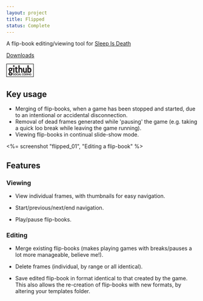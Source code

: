 ```yaml
---
layout: project
title: Flipped
status: Complete
---
```


A flip-book editing/viewing tool for [Sleep Is Death](http://sleepisdeath.net)

[Downloads](releases/)

[![Github project](/images/github.png)](https://github.com/Spooner/flipped "Github project")

Key usage
---------

* Merging of flip-books, when a game has been stopped and started, due to an intentional or accidental disconnection.
* Removal of dead frames generated while 'pausing' the game (e.g. taking a quick loo break while leaving the game running).
* Viewing flip-books in continual slide-show mode.

<%= screenshot "flipped_01", "Editing a flip-book" %>

Features
--------

### Viewing

* View individual frames, with thumbnails for easy navigation.

* Start/previous/next/end navigation.

* Play/pause flip-books.

### Editing

* Merge existing flip-books (makes playing games with breaks/pauses a lot more manageable, believe me!).

* Delete frames (individual, by range or all identical).

* Save edited flip-book in format identical to that created by the game. This also allows the re-creation of flip-books with new formats, by altering your templates folder.